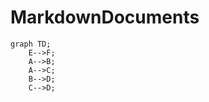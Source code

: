 # MarkdownDocuments

```mermaid
graph TD;
    E-->F;
    A-->B;
    A-->C;
    B-->D;
    C-->D;
```
